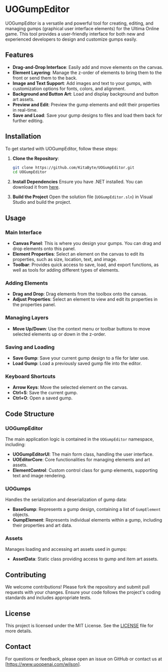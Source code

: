 # UOGumpEditor

UOGumpEditor is a versatile and powerful tool for creating, editing, and managing gumps (graphical user interface elements) for the Ultima Online game. This tool provides a user-friendly interface for both new and experienced developers to design and customize gumps easily.

## Features

- **Drag-and-Drop Interface**: Easily add and move elements on the canvas.
- **Element Layering**: Manage the z-order of elements to bring them to the front or send them to the back.
- **Image and Text Support**: Add images and text to your gumps, with customization options for fonts, colors, and alignment.
- **Background and Button Art**: Load and display background and button art assets.
- **Preview and Edit**: Preview the gump elements and edit their properties in real-time.
- **Save and Load**: Save your gump designs to files and load them back for further editing.

## Installation

To get started with UOGumpEditor, follow these steps:

1. **Clone the Repository**:
   ```bash
   git clone https://github.com/KitaByte/UOGumpEditor.git
   cd UOGumpEditor

2. **Install Dependencies**
Ensure you have .NET installed. You can download it from [here](https://dotnet.microsoft.com/download).

3. **Build the Project**
Open the solution file (`UOGumpEditor.sln`) in Visual Studio and build the project.

## Usage

### Main Interface
- **Canvas Panel**: This is where you design your gumps. You can drag and drop elements onto this panel.
- **Element Properties**: Select an element on the canvas to edit its properties, such as size, location, text, and image.
- **Toolbar**: Provides quick access to save, load, and export functions, as well as tools for adding different types of elements.

### Adding Elements
- **Drag and Drop**: Drag elements from the toolbox onto the canvas.
- **Adjust Properties**: Select an element to view and edit its properties in the properties panel.

### Managing Layers
- **Move Up/Down**: Use the context menu or toolbar buttons to move selected elements up or down in the z-order.

### Saving and Loading
- **Save Gump**: Save your current gump design to a file for later use.
- **Load Gump**: Load a previously saved gump file into the editor.

### Keyboard Shortcuts
- **Arrow Keys**: Move the selected element on the canvas.
- **Ctrl+S**: Save the current gump.
- **Ctrl+O**: Open a saved gump.

## Code Structure

### UOGumpEditor
The main application logic is contained in the `UOGumpEditor` namespace, including:
- **UOGumpEditorUI**: The main form class, handling the user interface.
- **UOEditorCore**: Core functionalities for managing elements and art assets.
- **ElementControl**: Custom control class for gump elements, supporting text and image rendering.

### UOGumps
Handles the serialization and deserialization of gump data:
- **BaseGump**: Represents a gump design, containing a list of `GumpElement` objects.
- **GumpElement**: Represents individual elements within a gump, including their properties and art data.

### Assets
Manages loading and accessing art assets used in gumps:
- **AssetData**: Static class providing access to gump and item art assets.

## Contributing
We welcome contributions! Please fork the repository and submit pull requests with your changes. Ensure your code follows the project's coding standards and includes appropriate tests.

## License
This project is licensed under the MIT License. See the [LICENSE](LICENSE) file for more details.

## Contact
For questions or feedback, please open an issue on GitHub or contact us at [https://www.uoopenai.com/wilson].
